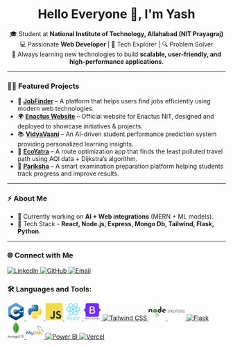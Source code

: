 
<h1 align="center">Hello Everyone 👋, I'm Yash</h1>

<p align="center">
  🎓 Student at <b>National Institute of Technology, Allahabad (NIT Prayagraj)</b> <br/>
  💻 Passionate <b>Web Developer</b> | 🚀 Tech Explorer | 🔍 Problem Solver <br/>
  🌱 Always learning new technologies to build <b>scalable, user-friendly, and high-performance applications</b>.
</p>

---

<h3 align="left">👨‍💻 Featured Projects</h3>

- 🚀 [**JobFinder**](https://jobfinder-meta.vercel.app) – A platform that helps users find jobs efficiently using modern web technologies.  
- 🌍 [**Enactus Website**](https://enactus-mnnit2k25.netlify.app) – Official website for Enactus NIT, designed and deployed to showcase initiatives & projects.  
- 📚 [**VidyaVaani**](https://vidyavaani-meta.vercel.app) – An AI-driven student performance prediction system providing personalized learning insights.  
- 🌱 [**EcoYatra**](https://ecoyatra-meta.vercel.app) – A route optimization app that finds the least polluted travel path using AQI data + Dijkstra’s algorithm.  
- 📝 [**Pariksha**](https://pariksha-rust.vercel.app) – A smart examination preparation platform helping students track progress and improve results.  

---

<h3 align="left">⚡ About Me</h3>

- 🔭 Currently working on **AI + Web integrations** (MERN + ML models). 
- 💬 Tech Stack - **React, Node.js, Express, Mongo Db, Tailwind, Flask, Python**.  

---

<h3 align="left">🌐 Connect with Me</h3>

<p align="left">
  <a href="https://www.linkedin.com/in/yashpandey02" target="_blank">
    <img src="https://img.shields.io/badge/LinkedIn-blue?style=for-the-badge&logo=linkedin" alt="LinkedIn"/>
  </a>
  <a href="https://github.com/yash264" target="_blank">
    <img src="https://img.shields.io/badge/GitHub-black?style=for-the-badge&logo=github" alt="GitHub"/>
  </a>
  <a href="mailto:20222068@gmail.com" target="_blank">
    <img src="https://img.shields.io/badge/Email-red?style=for-the-badge&logo=gmail&logoColor=white" alt="Email"/>
  </a>
</p>


<h3 align="left">🛠️ Languages and Tools:</h3>

<p align="left">
  <!-- Programming Languages -->
  <a href="https://www.w3schools.com/cpp/"> 
    <img src="https://raw.githubusercontent.com/devicons/devicon/master/icons/cplusplus/cplusplus-original.svg" alt="C++" width="40" height="40"/> 
  </a>
  <a href="https://www.python.org/"> 
    <img src="https://raw.githubusercontent.com/devicons/devicon/master/icons/python/python-original.svg" alt="Python" width="40" height="40"/> 
  </a>
  <a href="https://developer.mozilla.org/en-US/docs/Web/JavaScript"> 
    <img src="https://raw.githubusercontent.com/devicons/devicon/master/icons/javascript/javascript-original.svg" alt="JavaScript" width="40" height="40"/> 
  </a>
  
  <!-- Frontend -->
  <a href="https://reactjs.org/">
    <img src="https://raw.githubusercontent.com/devicons/devicon/master/icons/react/react-original-wordmark.svg" alt="React" width="40" height="40"/> 
  </a>
  <a href="https://getbootstrap.com"> 
    <img src="https://raw.githubusercontent.com/devicons/devicon/master/icons/bootstrap/bootstrap-plain-wordmark.svg" alt="Bootstrap" width="40" height="40"/> 
  </a>
  <a href="https://tailwindcss.com/"> 
    <img src="https://www.vectorlogo.zone/logos/tailwindcss/tailwindcss-icon.svg" alt="Tailwind CSS" width="40" height="40"/> 
  </a>
  
  <!-- Backend -->
  <a href="https://nodejs.org"> 
    <img src="https://raw.githubusercontent.com/devicons/devicon/master/icons/nodejs/nodejs-original-wordmark.svg" alt="Node.js" width="40" height="40"/> 
  </a>
  <a href="https://expressjs.com"> 
    <img src="https://raw.githubusercontent.com/devicons/devicon/master/icons/express/express-original-wordmark.svg" alt="Express" width="40" height="40"/> 
  </a>
  <a href="https://flask.palletsprojects.com/"> 
    <img src="https://upload.wikimedia.org/wikipedia/commons/3/3c/Flask_logo.svg" alt="Flask" width="40" height="40"/> 
  </a>
  
  <!-- Database & Data -->
  <a href="https://www.mongodb.com/"> 
    <img src="https://raw.githubusercontent.com/devicons/devicon/master/icons/mongodb/mongodb-original-wordmark.svg" alt="MongoDB" width="40" height="40"/> 
  </a>
  <a href="https://www.mysql.com/"> 
    <img src="https://raw.githubusercontent.com/devicons/devicon/master/icons/mysql/mysql-original-wordmark.svg" alt="MySQL" width="40" height="40"/> 
  </a>
  <a href="https://powerbi.microsoft.com/"> 
    <img src="https://img.icons8.com/color/48/000000/power-bi.png" alt="Power BI" width="40" height="40"/> 
  </a>
  
  <!-- Tools -->
  <a href="https://vercel.com/"> 
    <img src="https://www.vectorlogo.zone/logos/vercel/vercel-icon.svg" alt="Vercel" width="40" height="40"/> 
  </a>
</p>



